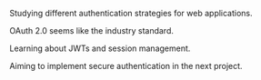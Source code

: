 Studying different authentication strategies for web applications.

OAuth 2.0 seems like the industry standard.

Learning about JWTs and session management.

Aiming to implement secure authentication in the next project.